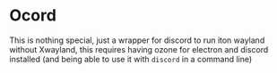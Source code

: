 # Ocord

This is nothing special, just a wrapper for discord to run iton wayland without Xwayland, this requires having ozone for electron and discord installed (and being able to use it with `discord` in a command line)
